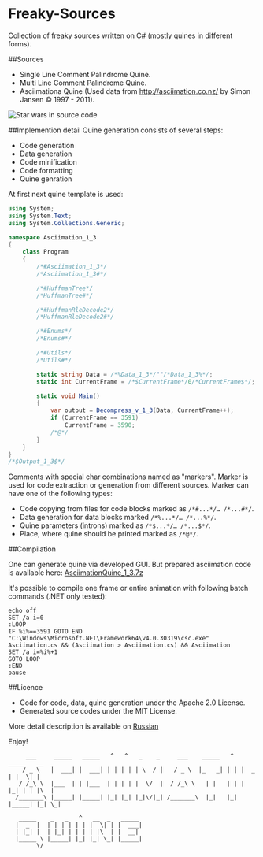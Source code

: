 Freaky-Sources
==============

Collection of freaky sources written on C# (mostly quines in different forms).

##Sources
* Single Line Comment Palindrome Quine.
* Multi Line Comment Palindrome Quine.
* Asciimationa Quine (Used data from http://asciimation.co.nz/ by Simon Jansen © 1997 - 2011).

![Star wars in source code](http://habrastorage.org/getpro/habr/post_images/57d/e67/628/57de6762827e000614ac24b327dbf6a7.png)


##Implemention detail
Quine generation consists of several steps:
* Code generation
* Data generation
* Code minification
* Code formatting
* Quine genration

At first next quine template is used:
```csharp
using System;
using System.Text;
using System.Collections.Generic;

namespace Asciimation_1_3
{
    class Program
    {
        /*#Asciimation_1_3*/
        /*Asciimation_1_3#*/

        /*#HuffmanTree*/
        /*HuffmanTree#*/

        /*#HuffmanRleDecode2*/
        /*HuffmanRleDecode2#*/

        /*#Enums*/
        /*Enums#*/

        /*#Utils*/
        /*Utils#*/

        static string Data = /*%Data_1_3*/""/*Data_1_3%*/;
        static int CurrentFrame = /*$CurrentFrame*/0/*CurrentFrame$*/;

        static void Main()
        {
            var output = Decompress_v_1_3(Data, CurrentFrame++);
            if (CurrentFrame == 3591)
                CurrentFrame = 3590;
            /*@*/
        }
    }
}
/*$Output_1_3$*/
```

Comments with special char combinations named as "markers". Marker is used for code extraction or generation from different sources.
Marker can have one of the following types:

* Code copying from files for code blocks marked as ```/*#...*/… /*...#*/```.
* Data generation for data blocks marked ```/*%...*/… /*...%*/```.
* Quine parameters (introns) marked as ```/*$...*/… /*...$*/```.
* Place, where quine should be printed marked as ```/*@*/```.

##Compilation

One can generate quine via developed GUI. But prepared asciimation code is available here:   [AsciimationQuine_1_3.7z](https://github.com/KvanTTT/Freaky-Sources/releases/download/1.3/AsciimationQuine_1_3.7z)

It's possible to compile one frame or entire animation with following batch commands (.NET only tested):

```
echo off
SET /a i=0
:LOOP
IF %i%==3591 GOTO END
"C:\Windows\Microsoft.NET\Framework64\v4.0.30319\csc.exe" Asciimation.cs && (Asciimation > Asciimation.cs) && Asciimation
SET /a i=%i%+1
GOTO LOOP
:END
pause
```

##Licence

* Code for code, data, quine generation under the Apache 2.0 License.
* Generated source codes under the MIT License.

More detail description is available on [Russian](http://habrahabr.ru/post/190616/)

Enjoy!
```
     ___     _____   _____   ^   ^   _    _     ___    _____   ^   _____   __  _ 
    / _ \   |  ___| |  ___| | | | | | \  / |   / _ \  |_   _| | | |  _  | |  \| |
   / /_\ \  |___  | | |___  | | | | |  \/  |  / /_\ \   | |   | | | |_| | | |\  |
  /_______\ |_____| |_____| |_| |_| |_|\/|_| /_______\  |_|   |_| |_____| |_| \_|
                                                                        
   _____    _   _   ^   __  _   _____                                
  |  _  |  | | | | | | |  \| | |  ___|                               
  | |_| |  | |_| | | | | |\  | |  __|              
  |_____ \ |_____| |_| |_| \_| |_____|                               
        \/                                        
```
